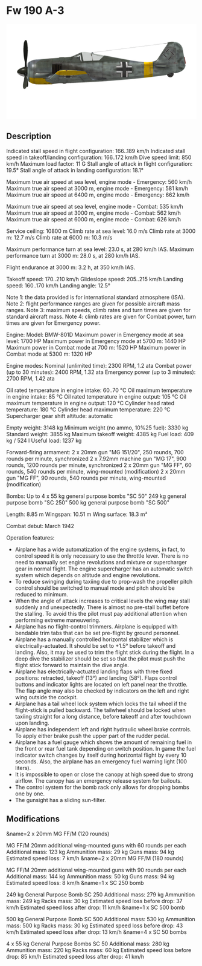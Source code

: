 # Fw 190 A-3

![fw190a3](../images/fw190a3.png)

## Description

Indicated stall speed in flight configuration: 166..189 km/h
Indicated stall speed in takeoff/landing configuration: 166..172 km/h
Dive speed limit: 850 km/h
Maximum load factor: 11 G
Stall angle of attack in flight configuration: 19.5°
Stall angle of attack in landing configuration: 18.1°

Maximum true air speed at sea level, engine mode - Emergency: 560 km/h
Maximum true air speed at 3000 m, engine mode - Emergency: 581 km/h
Maximum true air speed at 6400 m, engine mode - Emergency: 662 km/h

Maximum true air speed at sea level, engine mode - Combat: 535 km/h
Maximum true air speed at 3000 m, engine mode - Combat: 562 km/h
Maximum true air speed at 6000 m, engine mode - Combat: 626 km/h

Service ceiling: 10800 m
Climb rate at sea level: 16.0 m/s
Climb rate at 3000 m: 12.7 m/s
Climb rate at 6000 m: 10.3 m/s

Maximum performance turn at sea level: 23.0 s, at 280 km/h IAS.
Maximum performance turn at 3000 m: 28.0 s, at 280 km/h IAS.

Flight endurance at 3000 m: 3.2 h, at 350 km/h IAS.

Takeoff speed: 170..210 km/h
Glideslope speed: 205..215 km/h
Landing speed: 160..170 km/h
Landing angle: 12.5°

Note 1: the data provided is for international standard atmosphere (ISA).
Note 2: flight performance ranges are given for possible aircraft mass ranges.
Note 3: maximum speeds, climb rates and turn times are given for standard aircraft mass.
Note 4: climb rates are given for Combat power, turn times are given for Emergency power.

Engine:
Model: BMW-801D
Maximum power in Emergency mode at sea level: 1700 HP
Maximum power in Emergency mode at 5700 m: 1440 HP
Maximum power in Combat mode at 700 m: 1520 HP
Maximum power in Combat mode at 5300 m: 1320 HP

Engine modes:
Nominal (unlimited time): 2300 RPM, 1.2 ata
Combat power (up to 30 minutes): 2400 RPM, 1.32 ata
Emergency power (up to 3 minutes): 2700 RPM, 1.42 ata

Oil rated temperature in engine intake: 60..70 °C
Oil maximum temperature in engine intake: 85 °C
Oil rated temperature in engine output: 105 °C
Oil maximum temperature in engine output: 120 °C
Cylinder head rated temperature: 180 °C
Cylinder head maximum temperature: 220 °C
Supercharger gear shift altitude: automatic

Empty weight: 3148 kg
Minimum weight (no ammo, 10%25 fuel): 3330 kg
Standard weight: 3855 kg
Maximum takeoff weight: 4385 kg
Fuel load: 409 kg / 524 l
Useful load: 1237 kg

Forward-firing armament:
2 x 20mm gun "MG 151/20", 250 rounds, 700 rounds per minute, synchronized
2 x 7.92mm machine gun "MG 17", 900 rounds, 1200 rounds per minute, synchronized
2 x 20mm gun "MG FF", 60 rounds, 540 rounds per minute, wing-mounted (modification)
2 x 20mm gun "MG FF", 90 rounds, 540 rounds per minute, wing-mounted (modification)

Bombs:
Up to 4 x 55 kg general purpose bombs "SC 50"
249 kg general purpose bomb "SC 250"
500 kg general purpose bomb "SC 500"

Length: 8.85 m
Wingspan: 10.51 m
Wing surface: 18.3 m²

Combat debut: March 1942

Operation features:
- Airplane has a wide automatization of the engine systems, in fact, to control speed it is only necessary to use the throttle lever. There is no need to manually set engine revolutions and mixture or supercharger gear in normal flight. The engine supercharger has an automatic switch system which depends on altitude and engine revolutions.
- To reduce swinging during taxiing due to prop-wash the propeller pitch control should be switched to manual mode and pitch should be reduced to minimum.
- When the angle of attack increases to critical levels the wing may stall suddenly and unexpectedly. There is almost no pre-stall buffet before the stalling. To avoid this the pilot must pay additional attention when performing extreme maneuvering.
- Airplane has no flight-control trimmers. Airplane is equipped with bendable trim tabs that can be set pre-flight by ground personnel.
- Airplane has a manually controlled horizontal stabilizer which is electrically-actuated. It should be set to +1.5° before takeoff and landing. Also, it may be used to trim the flight stick during the flight. In a deep dive the stabilizer should be set so that the pilot must push the flight stick forward to maintain the dive angle.
- Airplane has electrically-actuated landing flaps with three fixed positions: retracted, takeoff (13°) and landing (58°). Flaps control buttons and indicator lights are located on left panel near the throttle. The flap angle may also be checked by indicators on the left and right wing outside the cockpit.
- Airplane has a tail wheel lock system which locks the tail wheel if the flight-stick is pulled backward. The tailwheel should be locked when taxiing straight for a long distance, before takeoff and after touchdown upon landing.
- Airplane has independent left and right hydraulic wheel brake controls. To apply either brake push the upper part of the rudder pedal.
- Airplane has a fuel gauge which shows the amount of remaining fuel in the front or rear fuel tank depending on switch position. In game the fuel indicator switch changes by itself during horizontal flight by every 10 seconds. Also, the airplane has an emergency fuel warning light (100 liters).
- It is impossible to open or close the canopy at high speed due to strong airflow. The canopy has an emergency release system for bailouts.
- The control system for the bomb rack only allows for dropping bombs one by one.
- The gunsight has a sliding sun-filter.

## Modifications

&name=2 x 20mm MG FF/M (120 rounds)

MG FF/M 20mm additional wing-mounted guns with 60 rounds per each
Additional mass: 123 kg
Ammunition mass: 29 kg
Guns mass: 94 kg
Estimated speed loss: 7 km/h
&name=2 x 20mm MG FF/M (180 rounds)

MG FF/M 20mm additional wing-mounted guns with 90 rounds per each
Additional mass: 144 kg
Ammunition mass: 50 kg
Guns mass: 94 kg
Estimated speed loss: 8 km/h
&name=1 x SC 250 bomb

249 kg General Purpose Bomb SC 250
Additional mass: 279 kg
Ammunition mass: 249 kg
Racks mass: 30 kg
Estimated speed loss before drop: 37 km/h
Estimated speed loss after drop: 11 km/h
&name=1 x SC 500 bomb

500 kg General Purpose Bomb SC 500
Additional mass: 530 kg
Ammunition mass: 500 kg
Racks mass: 30 kg
Estimated speed loss before drop: 43 km/h
Estimated speed loss after drop: 13 km/h
&name=4 x SC 50 bombs

4 x 55 kg General Purpose Bombs SC 50
Additional mass: 280 kg
Ammunition mass: 220 kg
Racks mass: 60 kg
Estimated speed loss before drop: 85 km/h
Estimated speed loss after drop: 41 km/h